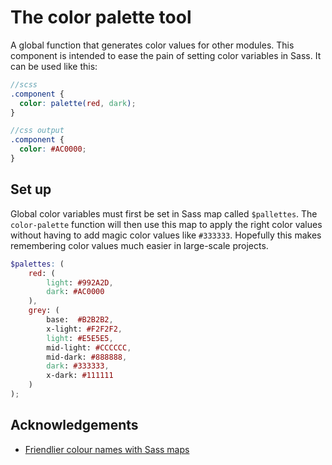 The color palette tool
===================

A global function that generates color values for other modules. This component is intended to ease the pain of setting color variables in Sass. It can be used like this:

~~~scss
//scss 
.component {
  color: palette(red, dark);
}

//css output
.component {
  color: #AC0000;
}
~~~


## Set up 

Global color variables must first be set in Sass map called `$pallettes`. The `color-palette` function will then use this map to apply the right color values without having to add magic color values like `#333333`. Hopefully this makes remembering color values much easier in large-scale projects.

~~~scss
$palettes: (
    red: (
        light: #992A2D,
        dark: #AC0000
    ),
    grey: (
        base:  #B2B2B2,
        x-light: #F2F2F2,
        light: #E5E5E5,
        mid-light: #CCCCCC,
        mid-dark: #888888,
        dark: #333333,
        x-dark: #111111
    )
);
~~~

## Acknowledgements

- [Friendlier colour names with Sass maps](http://erskinedesign.com/blog/friendlier-colour-names-sass-maps/)



